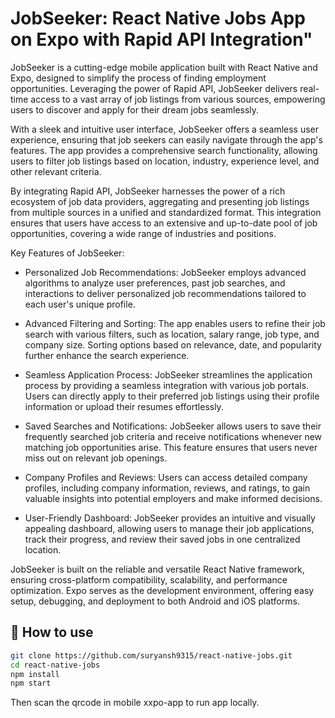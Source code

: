 # JobSeeker: React Native Jobs App on Expo with Rapid API Integration"

JobSeeker is a cutting-edge mobile application built with React Native and Expo, designed to simplify the process of finding employment opportunities. Leveraging the power of Rapid API, JobSeeker delivers real-time access to a vast array of job listings from various sources, empowering users to discover and apply for their dream jobs seamlessly.

With a sleek and intuitive user interface, JobSeeker offers a seamless user experience, ensuring that job seekers can easily navigate through the app's features. The app provides a comprehensive search functionality, allowing users to filter job listings based on location, industry, experience level, and other relevant criteria.

By integrating Rapid API, JobSeeker harnesses the power of a rich ecosystem of job data providers, aggregating and presenting job listings from multiple sources in a unified and standardized format. This integration ensures that users have access to an extensive and up-to-date pool of job opportunities, covering a wide range of industries and positions.

Key Features of JobSeeker:

- Personalized Job Recommendations: JobSeeker employs advanced algorithms to analyze user preferences, past job searches, and interactions to deliver personalized job recommendations tailored to each user's unique profile.

- Advanced Filtering and Sorting: The app enables users to refine their job search with various filters, such as location, salary range, job type, and company size. Sorting options based on relevance, date, and popularity further enhance the search experience.

- Seamless Application Process: JobSeeker streamlines the application process by providing a seamless integration with various job portals. Users can directly apply to their preferred job listings using their profile information or upload their resumes effortlessly.

- Saved Searches and Notifications: JobSeeker allows users to save their frequently searched job criteria and receive notifications whenever new matching job opportunities arise. This feature ensures that users never miss out on relevant job openings.

- Company Profiles and Reviews: Users can access detailed company profiles, including company information, reviews, and ratings, to gain valuable insights into potential employers and make informed decisions.

- User-Friendly Dashboard: JobSeeker provides an intuitive and visually appealing dashboard, allowing users to manage their job applications, track their progress, and review their saved jobs in one centralized location.

JobSeeker is built on the reliable and versatile React Native framework, ensuring cross-platform compatibility, scalability, and performance optimization. Expo serves as the development environment, offering easy setup, debugging, and deployment to both Android and iOS platforms.

## 🚀 How to use

```sh
git clone https://github.com/suryansh9315/react-native-jobs.git
cd react-native-jobs
npm install
npm start
```
Then scan the qrcode in mobile xxpo-app to run app locally.
